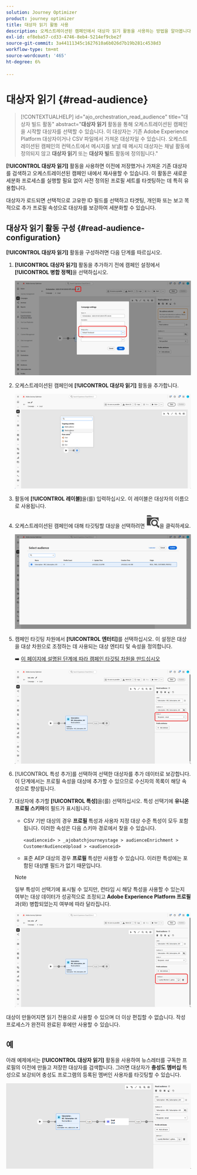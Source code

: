 ```yaml
---
solution: Journey Optimizer
product: journey optimizer
title: 대상자 읽기 활동 사용
description: 오케스트레이션된 캠페인에서 대상자 읽기 활동을 사용하는 방법을 알아봅니다
exl-id: ef8eba57-cd33-4746-8eb4-5214ef9cbe2f
source-git-commit: 3a44111345c1627610a6b026d7b19b281c4538d3
workflow-type: tm+mt
source-wordcount: '465'
ht-degree: 6%

---
```



# 대상자 읽기 {#read-audience}


>[!CONTEXTUALHELP]
>id="ajo_orchestration_read_audience"
>title="대상자 빌드 활동"
>abstract="**대상자 읽기** 활동을 통해 오케스트레이션된 캠페인을 시작할 대상자를 선택할 수 있습니다. 이 대상자는 기존 Adobe Experience Platform 대상자이거나 CSV 파일에서 가져온 대상자일 수 있습니다. 오케스트레이션된 캠페인의 컨텍스트에서 메시지를 보낼 때 메시지 대상자는 채널 활동에 정의되지 않고 **대상자 읽기** 또는 **대상자 빌드** 활동에 정의됩니다."

**[!UICONTROL 대상자 읽기]** 활동을 사용하면 이전에 저장했거나 가져온 기존 대상자를 검색하고 오케스트레이션된 캠페인 내에서 재사용할 수 있습니다. 이 활동은 새로운 세분화 프로세스를 실행할 필요 없이 사전 정의된 프로필 세트를 타겟팅하는 데 특히 유용합니다.

대상자가 로드되면 선택적으로 고유한 ID 필드를 선택하고 타겟팅, 개인화 또는 보고 목적으로 추가 프로필 속성으로 대상자를 보강하여 세분화할 수 있습니다.

## 대상자 읽기 활동 구성 {#read-audience-configuration}

**[!UICONTROL 대상자 읽기]** 활동을 구성하려면 다음 단계를 따르십시오.

1. **[!UICONTROL 대상자 읽기]** 활동을 추가하기 전에 캠페인 설정에서 **[!UICONTROL 병합 정책]**&#x200B;을 선택하십시오.

   ![](../assets/read-audience-6.png)

1. 오케스트레이션된 캠페인에 **[!UICONTROL 대상자 읽기]** 활동을 추가합니다.

   ![](../assets/read-audience-1.png)

1. 활동에 **[!UICONTROL 레이블]**&#x200B;을(를) 입력하십시오. 이 레이블은 대상자의 이름으로 사용됩니다.

1. 오케스트레이션된 캠페인에 대해 타깃팅할 대상을 선택하려면 ![폴더 검색 아이콘](../assets/do-not-localize/folder-search.svg)을 클릭하세요.

   ![](../assets/read-audience-2.png)

1. 캠페인 타깃팅 차원에서 **[!UICONTROL &#x200B;엔터티]**&#x200B;를 선택하십시오. 이 설정은 대상을 대상 차원으로 조정하는 데 사용되는 대상 엔티티 및 속성을 정의합니다.

   ➡️ [이 페이지에 설명된 단계에 따라 캠페인 타깃팅 차원을 만드십시오](../target-dimension.md)

   ![](../assets/read-audience-3.png)

1. [!UICONTROL 특성 추가]를 선택하여 선택한 대상자를 추가 데이터로 보강합니다. 이 단계에서는 프로필 속성을 대상에 추가할 수 있으므로 수신자의 목록이 해당 속성으로 향상됩니다.

1. 대상자에 추가할 **[!UICONTROL 특성]**&#x200B;을(를) 선택하십시오. 특성 선택기에 **유니온 프로필 스키마**&#x200B;의 필드가 표시됩니다.

   * CSV 기반 대상의 경우 **프로필** 특성과 사용자 지정 대상 수준 특성이 모두 포함됩니다. 이러한 속성은 다음 스키마 경로에서 찾을 수 있습니다.

     `<audienceid> > _ajobatchjourneystage > audienceEnrichment > CustomerAudienceUpload > <audienceid>`

   * 표준 AEP 대상의 경우 **프로필** 특성만 사용할 수 있습니다. 이러한 특성에는 포함된 대상별 필드가 없기 때문입니다.

   >[!NOTE]
   >
   > 일부 특성이 선택기에 표시될 수 있지만, 런타임 시 해당 특성을 사용할 수 있는지 여부는 대상 데이터가 성공적으로 조정되고 **Adobe Experience Platform 프로필**&#x200B;과(와) 병합되었는지 여부에 따라 달라집니다.

   ![](../assets/read-audience-4.png)

대상이 만들어지면 읽기 전용으로 사용할 수 있으며 더 이상 편집할 수 없습니다. 작성 프로세스가 완전히 완료된 후에만 사용할 수 있습니다.

## 예

아래 예제에서는 **[!UICONTROL 대상자 읽기]** 활동을 사용하여 뉴스레터를 구독한 프로필의 이전에 만들고 저장한 대상자를 검색합니다. 그러면 대상자가 **충성도 멤버십** 특성으로 보강되어 충성도 프로그램의 등록된 멤버인 사용자를 타깃팅할 수 있습니다.

![](../assets/read-audience-5.png)
